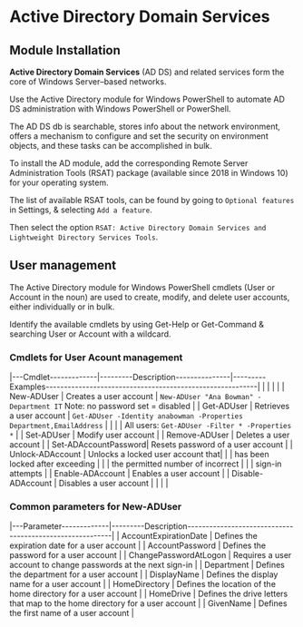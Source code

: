 # Active Directory Domain Services

## Module Installation

**Active Directory Domain Services** (AD DS) and related services form the core of Windows Server–based networks.

Use the Active Directory module for Windows PowerShell to automate AD DS administration with Windows PowerShell or PowerShell. 

The AD DS db is searchable, stores info about the network environment, offers a mechanism to configure and set the security on environment objects, and these tasks can be accomplished in bulk.

To install the AD module, add the corresponding Remote Server Administration Tools (RSAT) package (available since 2018 in Windows 10) for your operating system.

The list of available RSAT tools, can be found by going to `Optional features` in Settings, & selecting `Add a feature`.

Then select the option `RSAT: Active Directory Domain Services and Lightweight Directory Services Tools`.

## User management

The Active Directory module for Windows PowerShell cmdlets (User or Account in the noun) are used to create, modify, and delete user accounts, either individually or in bulk.

Identify the available cmdlets by using Get-Help or Get-Command & searching User or Account with a wildcard.

### Cmdlets for User Acount management

|---Cmdlet-------------|---------Description---------------|---------Examples----------------------------------------------------------|
|                      |                                   |                                                                           |
| New-ADUser 	         | Creates a user account            | `New-ADUser "Ana Bowman" -Department IT` Note: no password set = disabled |
| Get-ADUser 	         | Retrieves a user account          | `Get-ADUser -Identity anabowman -Properties Department,EmailAddress`      |
|                      |                                   |     All users: `Get-ADUser -Filter * -Properties *`                       |
| Set-ADUser           | Modify user account               |
| Remove-ADUser 	     | Deletes a user account            |
| Set-ADAccountPassword| Resets password of a user account |
| Unlock-ADAccount 	   | Unlocks a locked user account that|
|                      | has been locked after exceeding   |
|                      | the permitted number of incorrect |
|                      | sign-in attempts                  |
| Enable-ADAccount 	   | Enables a user account            |
| Disable-ADAccount 	 | Disables a user account           |
|                      |                                   |

### Common parameters for New-ADUser

|---Parameter-------------|---------Description---------------------------------------------------------|
| AccountExpirationDate 	| Defines the expiration date for a user account                              |
| AccountPassword 	      | Defines the password for a user account                                     |
| ChangePasswordAtLogon 	| Requires a user account to change passwords at the next sign-in             |
| Department 	            | Defines the department for a user account                                   |
| DisplayName 	          | Defines the display name for a user account                                 |
| HomeDirectory 	        | Defines the location of the home directory for a user account               |
| HomeDrive 	            | Defines the drive letters that map to the home directory for a user account |
| GivenName 	            | Defines the first name of a user account                                    |

